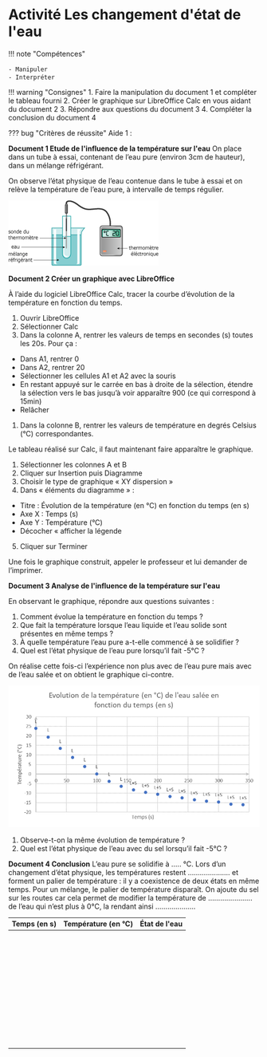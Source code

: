 # Activité Les changement d'état de l'eau

!!! note "Compétences"

    - Manipuler
    - Interpréter

!!! warning "Consignes"
    1. Faire la manipulation du document 1 et compléter le tableau fourni
    2. Créer le graphique sur LibreOffice Calc en vous aidant du document 2
    3. Répondre aux questions du document 3
    4. Compléter la conclusion du document 4

??? bug "Critères de réussite"
    Aide 1 :



**Document 1 Etude de l'influence de la température sur l'eau**
On place dans un tube à essai, contenant de l’eau pure (environ 3cm de hauteur), dans un mélange réfrigérant.

On observe l’état physique de l’eau contenue dans le tube à essai et on relève la température de l’eau pure, à intervalle de temps régulier.

![](Pictures/maniPEtateau.png)


**Document 2 Créer un graphique avec LibreOffice**

À l’aide du logiciel LibreOffice Calc, tracer la courbe d’évolution de la température en fonction du temps.

1. Ouvrir LibreOffice
2. Sélectionner Calc
3. Dans la colonne A, rentrer les valeurs de temps en secondes (s) toutes les 20s. Pour ça :
- Dans A1, rentrer 0
- Dans A2, rentrer 20
- Sélectionner les cellules A1 et A2 avec la souris
- En restant appuyé sur le carrée en bas à droite de la sélection, étendre la sélection vers le bas jusqu’à voir apparaître 900 (ce qui correspond à 15min)
- Relâcher 
1. Dans la colonne B, rentrer les valeurs de température en degrés Celsius (°C) correspondantes.


Le tableau réalisé sur Calc, il faut maintenant faire apparaître le graphique. 

1. Sélectionner les colonnes A et B
2. Cliquer sur Insertion puis Diagramme
3. Choisir le type de graphique « XY dispersion »
4. Dans « éléments du diagramme » :
- Titre : Évolution de la température (en °C) en fonction du temps (en s)
- Axe X : Temps (s)
- Axe Y : Température (°C)
- Décocher « afficher la légende
5. Cliquer sur Terminer

Une fois le graphique construit, appeler le professeur et lui demander de l’imprimer.




**Document 3 Analyse de l'influence de la température sur l'eau**

En observant le graphique, répondre aux questions suivantes : 

1. Comment évolue la température en fonction du temps ? 
2. Que fait la température lorsque l’eau liquide et l’eau solide sont présentes en même temps ? 
3. À quelle température l’eau pure a-t-elle commencé à se solidifier ? 
4. Quel est l’état physique de l’eau pure lorsqu’il fait -5°C ?


On réalise cette fois-ci l’expérience non plus avec de l’eau pure mais avec de l’eau salée et on obtient le graphique ci-contre. 

![](Pictures/graphInfluenceSelEtatEAU.png)

1. Observe-t-on la même évolution de température ? 
2. Quel est l’état physique de l’eau avec du sel lorsqu’il fait -5°C ?





**Document 4 Conclusion**
L’eau pure se solidifie à ….. °C. Lors d’un changement d’état physique, les températures restent ……….........… et forment un palier de température : il y a coexistence de deux états en même temps.
Pour un mélange, le palier de température disparaît.
On ajoute du sel sur les routes car cela permet de modifier la température de ………............. de l’eau qui n’est plus à 0°C, la rendant ainsi ………...........  


| Temps (en s) | Température (en °C) | État de l'eau | 
|---|---|---|
|     |     |     |
|     |     |     |
|     |     |     |
|     |     |     |
|     |     |     |
|     |     |     |
|     |     |     |
|     |     |     |
|     |     |     |
|     |     |     |
|     |     |     |
|     |     |     |
|     |     |     |
|     |     |     |
|     |     |     |
|     |     |     |
|     |     |     |
|     |     |     |
|     |     |     |
|     |     |     |
|     |     |     |
|     |     |     |
|     |     |     |
|     |     |     |
|     |     |     |
|     |     |     |
|     |     |     |
|     |     |     |
|     |     |     |
|     |     |     |
|     |     |     |
|     |     |     |
|     |     |     |
|     |     |     |
|     |     |     |
|     |     |     |
|     |     |     |
|     |     |     |
|     |     |     |
|     |     |     |
|     |     |     |
|     |     |     |
|     |     |     |
|     |     |     |
|     |     |     |
